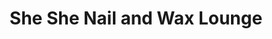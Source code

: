 ---
title: "She She Nail and Wax Lounge"
url: /fort-collins/she-she-nail-and-wax-lounge/
shop: Kosmetik
---